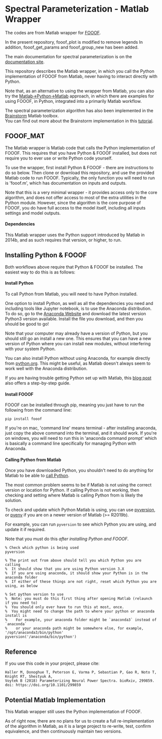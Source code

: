 # Spectral Parameterization - Matlab Wrapper

The codes are from Matlab wrapper for [FOOOF](https://github.com/fooof-tools/fooof).



In the present repository, fooof_plot is modified to remove legends
In addition, fooof_get_params and fooof_group_new has been added. 



The main documentation for spectral parameterization is on the [documentation site](https://fooof-tools.github.io/fooof/).

This repository describes the Matlab wrapper, in which you call the Python implementation of FOOOF from Matlab, never having to interact directly with Python.

Note that, as an alternative to using the wrapper from Matlab, you can also try the
[Matlab->Python->Matlab](https://github.com/fooof-tools/mat_py_mat)
approach, in which there are examples for using FOOOF, in Python, integrated into a primarily Matlab workflow.

The spectral parameterization algorithm has also been implemented in the 
[Brainstorm](https://neuroimage.usc.edu/brainstorm/Introduction) Matlab toolbox.  
You can find out more about the Brainstorm implementation in this 
[tutorial](https://neuroimage.usc.edu/brainstorm/Tutorials/Fooof).

## FOOOF_MAT

The Matlab wrapper is Matlab code that calls the Python implementation of FOOOF. This requires that you have Python & FOOOF installed, but does not require you to ever use or write Python code yourself.

To use the wrapper, first install Python & FOOOF - there are instructions to do so below. Then clone or download this repository, and use the provided Matlab code to run FOOOF. Typically, the only function you will need to run is 'fooof.m', which has documentation on inputs and outputs.

Note that this is a very minimal wrapper - it provides access only to the core algorithm, and does not offer access to most of the extra utilities in the Python module. However, since the algorithm is the core purpose of FOOOF, you do have full access to the model itself, including all inputs settings and model outputs.

#### Dependencies

This Matlab wrapper uses the Python support introduced by Matlab in 2014b, and as such requires that version, or higher, to run.

## Installing Python & FOOOF

Both workflows above require that Python & FOOOF be installed. The easiest way to do this is as follows:

#### Install Python

To call Python from Matlab, you will need to have Python installed.

One option to install Python, as well as all the dependencies you need and including tools like Jupyter notebook, is to use the Anaconda distribution. To do so, go to the [Anaconda Website](https://www.anaconda.com/download/) and download the latest version Python3 version available. Install the file you download, and then you should be good to go!

Note that your computer may already have a version of Python, but you should still go an install a new one. This ensures that you can have a new version of Python where you can install new modules, without interfering  with your system Python.

You can also install Python without using Anaconda, for example directly from [python.org](https://www.python.org/downloads/). This might be useful, as Matlab doesn't always seem to work well with the Anaconda distribution.

If you are having trouble getting Python set up with Matlab, this
[blog post](https://irenevigueguix.wordpress.com/2020/03/25/loading-python-into-matlab/)
also offers a step-by-step guide.

#### Install FOOOF

FOOOF can be installed through pip, meaning you just have to run the following from the command line:

`pip install fooof`

If you're on mac, 'command line' means terminal - after installing anaconda, just copy the above command into the terminal, and it should work. If you're on windows, you will need to run this in 'anaconda command prompt' which is basically a command line specifically for managing Python with Anaconda.

#### Calling Python from Matlab

Once you have downloaded Python, you shouldn't need to do anything for Matlab to be able to
[call Python](https://www.mathworks.com/help/matlab/call-python-libraries.html).

The most common problem seems to be if Matlab is not using the correct version or location for Python. If calling Python is not working, then checking and setting where Matlab is calling Python from is likely the solution.

To check and update which Python Matlab is using, you can use
[pyversion](https://www.mathworks.com/help/matlab/ref/pyversion.html), or
[pyenv](https://www.mathworks.com/help/matlab/ref/pyenv.html)
if you are on a newer version of Matlab (>= R2019b).

For example, you can run `pyversion` to see which Python you are using, and update it if required.

Note that you must do this _after installing Python and FOOOF_.
```
% Check which python is being used
pyversion

% The print out from above should tell you which Python you are calling
%  It should show that you are using Python version 3.X
%  If you are using anaconda, it should show your Python is in the anaconda folder
%  If either of these things are not right, reset which Python you are using, as below

% Set python version to use
%  Note: you must do this first thing after opening Matlab (relaunch if you need to)
%  You should only ever have to run this at most, once.
%  You might need to change the path to where your python or anaconda install is
%    For example, your anaconda folder might be `anaconda3` instead of `anaconda`
%    or your anaconda path might be somewhere else, for example, '/opt/anaconda3/bin/python'
pyversion('/anaconda/bin/python')
```

## Reference

If you use this code in your project, please cite:

    Haller M, Donoghue T, Peterson E, Varma P, Sebastian P, Gao R, Noto T, Knight RT, Shestyuk A,
    Voytek B (2018) Parameterizing Neural Power Spectra. bioRxiv, 299859.
    doi: https://doi.org/10.1101/299859

## Potential Matlab Implementation

This Matlab wrapper still uses the Python implementation of FOOOF.

As of right now, there are no plans for us to create a full re-implementation of the algorithm in Matlab, as it is a large project to re-write, test, confirm equivalence, and then continuously maintain two versions.
